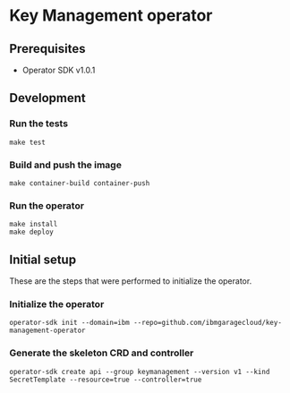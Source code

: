 # Key Management operator

## Prerequisites

- Operator SDK v1.0.1

## Development

### Run the tests

```shell script
make test
```

### Build and push the image

```shell script
make container-build container-push
```

### Run the operator

```shell script
make install
make deploy
```

## Initial setup

These are the steps that were performed to initialize the operator.

### Initialize the operator

```shell script
operator-sdk init --domain=ibm --repo=github.com/ibmgaragecloud/key-management-operator
```

### Generate the skeleton CRD and controller

```shell script
operator-sdk create api --group keymanagement --version v1 --kind SecretTemplate --resource=true --controller=true
```
